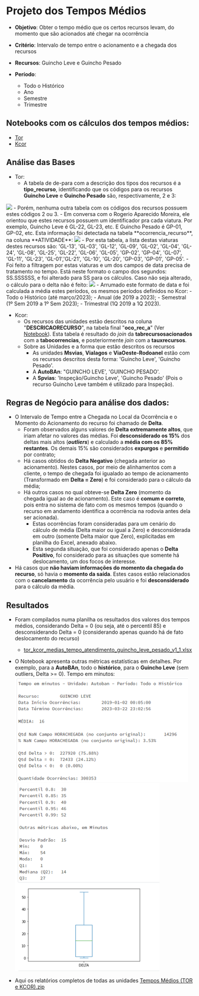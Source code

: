 # Projeto dos Tempos Médios

- **Objetivo**: Obter o tempo médio que os certos recursos levam, do momento que são acionados até chegar na ocorrência

- **Critério**: Intervalo de tempo entre o acionamento e a chegada dos recursos

- **Recursos**: Guincho Leve e Guincho Pesado

- **Período**:
  - Todo o Histórico
  - Ano
  - Semestre
  - Trimestre

## Notebooks com os cálculos dos tempos médios: 
  - [Tor](https://adb-7255094420308168.8.azuredatabricks.net/?o=7255094420308168#notebook/3955256019522656/command/3955256019522657)
  - [Kcor](https://adb-7255094420308168.8.azuredatabricks.net/?o=7255094420308168#notebook/1436695849975907/command/1436695849975932)  

## Análise das Bases
- Tor: 
  - A tabela de de-para com a descrição dos tipos dos recursos é a **tipo_recurso**, identificando que os códigos para os recursos **Guincho Leve** e **Guincho Pesado** são, respectivamente, 2 e 3:
<IMG  src="https://grupoccr.atlassian.net/secure/attachment/15295/15295_image-20230314-184243.png"/>
    - Porém, nenhuma outra tabela com os códigos dos recursos possuem estes códigos 2 ou 3. 
    - Em conversa com o Rogerio Aparecido Moreira, ele orientou que estes recursos possuem um identificador pra cada viatura. Por exemplo, Guincho Leve é GL-22, GL-23, etc. E Guincho Pesado é GP-01, GP-02, etc. Esta informação foi detectada na tabela **ocorrencia_recurso**, na coluna **ATIVIDADE**: 
<IMG  src="https://grupoccr.atlassian.net/secure/attachment/15296/15296_image-20230314-184601.png"/>
    - Por esta tabela, a lista destas viaturas destes recursos são: 'GL-13', 'GL-03', 'GL-12', 'GL-09', 'GL-02', 'GL-04', 'GL-24', 'GL-08', 'GL-25', 'GL-22', 'GL-06', 'GL-05', 'GP-02', 'GP-04', 'GL-07', 'GL-11', 'GL-23', 'GL-01','GL-21', 'GL-10', 'GL-20', 'GP-03', 'GP-01', 'GP-05'.
  - Foi feito a filtragem por estas viaturas e um dos campos de data precisa de tratamento no tempo. Está neste formato o campo dos segundos: SS.SSSSSS, e foi alterado para SS para os cálculos. Caso não seja alterado, o cálculo para o delta não é feito:
<IMG  src="https://grupoccr.atlassian.net/secure/attachment/15304/15304_image-20230315-120404.png"/>
  - Arrumado este formato de data e foi calculada a média estes períodos, os mesmos períodos definidos no Kcor:
    - Todo o Histórico (até março/2023);
    - Anual (de 2019 a 2023);
    - Semestral (1º Sem 2019 a 1º Sem 2023);
    - Trimestral (1Q 2019 a 1Q 2023).

- Kcor: 
  - Os recursos das unidades estão descritos na coluna "**DESCRICAORECURSO**", na tabela final "**oco_rec_a**" (Ver [Notebook](https://adb-7255094420308168.8.azuredatabricks.net/?o=7255094420308168#notebook/1436695849975907/command/1436695849975940)). Esta tabela é resultado do _join_ da **tabrecursosacionados** com a **tabocorrencias**, e posteriormente _join_ com a **tauxrecursos**.
  - Sobre as Unidades e a forma que estão descritos os recursos
    - As unidades **Msvias**, **Vialagos** e **ViaOeste-Rodoanel** estão com os recursos descritos desta forma: 'Guincho Leve', 'Guincho Pesado'. 
    - A **AutoBAn**: "GUINCHO LEVE', 'GUINCHO PESADO'. 
    - A **Spvias**: 'Inspeção/Guincho Leve', 'Guincho Pesado' (Pois o recurso Guincho Leve também é utilizado para Inspeção). 

## Regras de Negócio para análise dos dados:

  - O Intervalo de Tempo entre a Chegada no Local da Ocorrência e o Momento do Acionamento do recurso foi chamado de **Delta**.
    - Foram observados alguns valores de **Delta extremamente altos**, que iriam afetar no valores das médias. Foi **desconsiderado os 15%** dos deltas mais altos (_**outliers**_) e calculado a **média com os 85% restantes**. Os demais 15% são considerados **expurgos** e **permitido** por contrato;
    - Há casos obtidos do **Delta Negativo** (chegada anterior ao acionamento). Nestes casos, por meio de alinhamentos com a cliente, o tempo de chegada foi igualado ao tempo de acionamento (Transformado em **Delta = Zero**) e foi considerado para o cálculo da média;
    - Há outros casos no qual obteve-se **Delta Zero** (momento da chegada igual ao de acionamento). Este caso é **comum e correto**, pois entra no sistema de fato com os mesmos tempos (quando o recurso em andamento identifica a ocorrência na rodovia antes dela ser acionada).
      - Estas ocorrências foram consideradas para um cenário do cálculo de média (Delta maior ou igual a Zero) e desconsiderada em outro (somente Delta maior que Zero), explicitadas em planilha do Excel, anexado abaixo.
      - Esta segunda situação, que foi considerado apenas o **Delta Positivo**, foi considerado para as situações que somente há deslocamento, um dos focos de interesse.
  - Há casos que **não haviam informações do momento da chegada do recurso**, só havia o **momento da saída**. Estes casos estão relacionados com o **cancelamento** da ocorrência pelo usuário e foi **desconsiderado** para o cálculo da média.

## Resultados
- Foram compilados numa planilha os resultados dos valores dos tempos médios, considerando Delta = 0 (ou seja, até o percentil 85) e desconsiderando Delta = 0 (considerando apenas quando há de fato deslocamento do recurso)
    - [tor_kcor_medias_tempo_atendimento_guincho_leve_pesado_v1_1.xlsx](/.attachments/tor_kcor_medias_tempo_atendimento_guincho_leve_pesado_v1_1-c0dbefa2-b939-4ff1-b5da-447b81ab3383.xlsx)

- O Notebook apresenta outras métricas estatísticas em detalhes. Por exemplo, para a **AutoBAn**, todo o **histórico**, para o **Guincho Leve** (sem outliers, Delta >= 0). Tempo em minutos: 
![image.png](/.attachments/image-d257b476-1fa6-48da-b329-843ad6dc7c64.png)
![image.png](/.attachments/image-80d16873-9a64-48e5-9b3d-87a0240e1170.png) 
- Aqui os relatórios completos de todas as unidades
[Tempos Médios (TOR e KCOR).zip](/.attachments/Tempos%20Médios%20(TOR%20e%20KCOR)-31e779ad-0e1c-4d58-ab7d-743117cd4674.zip)